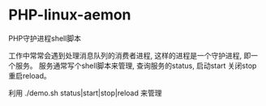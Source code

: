# PHP-linux-aemon
PHP守护进程shell脚本


工作中常常会遇到处理消息队列的消费者进程, 这样的进程是一个守护进程, 即一个服务。
服务通常写个shell脚本来管理, 查询服务的status, 启动start 关闭stop  重启reload。


利用 ./demo.sh  status|start|stop|reload 来管理
